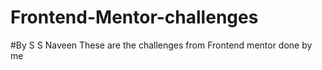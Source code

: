 # Frontend-Mentor-challenges
#By S S Naveen
These are the challenges from Frontend mentor done by me
